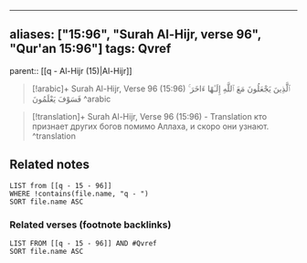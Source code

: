 
---
aliases: ["15:96", "Surah Al-Hijr, verse 96", "Qur'an 15:96"]
tags: Qvref
---

parent:: [[q - Al-Hijr (15)|Al-Hijr]]

> [!arabic]+ Surah Al-Hijr, Verse 96 (15:96)
> <span class="quran-arabic">ٱلَّذِينَ يَجْعَلُونَ مَعَ ٱللَّهِ إِلَـٰهًا ءَاخَرَ ۚ فَسَوْفَ يَعْلَمُونَ</span>
^arabic

> [!translation]+ Surah Al-Hijr, Verse 96 (15:96) - Translation
> кто признает других богов помимо Аллаха, и скоро они узнают.
^translation



## Related notes
```dataview
LIST from [[q - 15 - 96]]
WHERE !contains(file.name, "q - ")
SORT file.name ASC
```

### Related verses (footnote backlinks)
```dataview
LIST FROM [[q - 15 - 96]] AND #Qvref
SORT file.name ASC
```

